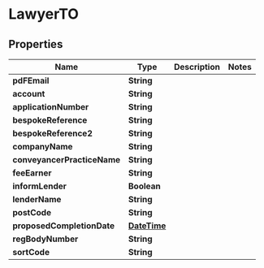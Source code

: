 
# LawyerTO

## Properties
Name | Type | Description | Notes
------------ | ------------- | ------------- | -------------
**pdFEmail** | **String** |  | 
**account** | **String** |  | 
**applicationNumber** | **String** |  | 
**bespokeReference** | **String** |  | 
**bespokeReference2** | **String** |  | 
**companyName** | **String** |  | 
**conveyancerPracticeName** | **String** |  | 
**feeEarner** | **String** |  | 
**informLender** | **Boolean** |  | 
**lenderName** | **String** |  | 
**postCode** | **String** |  | 
**proposedCompletionDate** | [**DateTime**](DateTime.md) |  | 
**regBodyNumber** | **String** |  | 
**sortCode** | **String** |  | 



